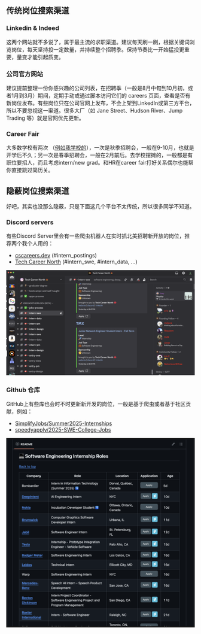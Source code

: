 ## 传统岗位搜索渠道
### Linkedin & Indeed
这两个网站就不多说了，属于最主流的求职渠道。建议每天刷一刷，根据关键词浏览岗位，每天坚持投一定数量，并持续整个招聘季。保持节奏比一开始猛投更重要，量变才能引起质变。
### 公司官方网站 
建议提前整理一份你感兴趣的公司列表，在招聘季（一般是8月中旬到10月初，或者1月到3月）期间，定期手动或通过脚本访问它们的 careers 页面，查看是否有新岗位发布。有些岗位只在公司官网上发布，不会上架到LinkedIn或第三方平台，所以不要忽视这一渠道。很多大厂（如 Jane Street、Hudson River、Jump Trading 等）就是官网优先更新。
### Career Fair
大多数学校有两次 （[例如我学校的](https://www.mcgill.ca/careers4engineers/techfair/students)），一次是秋季招聘会，一般在9-10月，也就是开学后不久；另一次是春季招聘会，一般在2月前后。去学校摆摊的，一般都是有职位要招人，而且考虑intern/new grad。和HR在career fair打好关系偶尔也能帮你直接跳过简历关。

## 隐蔽岗位搜索渠道
好吧，其实也没那么隐蔽，只是下面这几个平台不太传统，所以很多同学不知道。
### Discord servers
有些Discord Server里会有一些爬虫机器人在实时抓北美招聘新开放的岗位，推荐两个我个人用的：

- [cscareers.dev](https://discord.gg/UpVFjrzvXC) (#intern_postings)
- [Tech Career North](https://discord.gg/daKQ5WVsWT) (#intern_swe, #intern_data, ...)

<p align="center">
	<img src="assets/tech_career_north.png" >
</p>

### Github 仓库
 GitHub上有些库也会时不时更新新开发的岗位，一般是基于爬虫或者基于社区贡献，例如：

- [SimplifyJobs/Summer2025-Internships](https://github.com/SimplifyJobs/Summer2025-Internships)
- [speedyapply/2025-SWE-College-Jobs](https://github.com/speedyapply/2025-SWE-College-Jobs)

<p align="center">
	<img src="assets/simplify_repo.png" >
</p>



